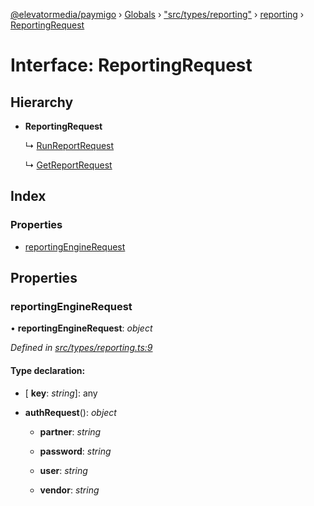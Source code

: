 [@elevatormedia/paymigo](../README.md) › [Globals](../globals.md) › ["src/types/reporting"](../modules/_src_types_reporting_.md) › [reporting](../modules/_src_types_reporting_.reporting.md) › [ReportingRequest](_src_types_reporting_.reporting.reportingrequest.md)

# Interface: ReportingRequest

## Hierarchy

-   **ReportingRequest**

    ↳ [RunReportRequest](_src_types_reporting_.reporting.runreportrequest.md)

    ↳ [GetReportRequest](_src_types_reporting_.reporting.getreportrequest.md)

## Index

### Properties

-   [reportingEngineRequest](_src_types_reporting_.reporting.reportingrequest.md#reportingenginerequest)

## Properties

### reportingEngineRequest

• **reportingEngineRequest**: _object_

_Defined in [src/types/reporting.ts:9](https://github.com/ELEVATORmedia/paymigo/blob/a9a7ad7/src/types/reporting.ts#L9)_

#### Type declaration:

-   \[ **key**: _string_\]: any

-   **authRequest**(): _object_

    -   **partner**: _string_

    -   **password**: _string_

    -   **user**: _string_

    -   **vendor**: _string_
